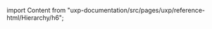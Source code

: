 
import Content from "uxp-documentation/src/pages/uxp/reference-html/Hierarchy/h6";

<Content query="product=photoshop"/>
